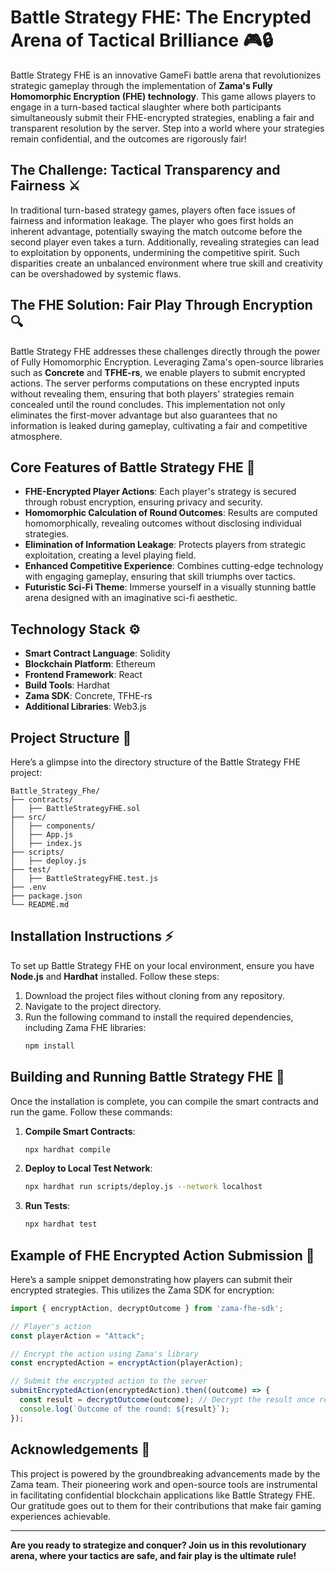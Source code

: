 # Battle Strategy FHE: The Encrypted Arena of Tactical Brilliance 🎮🔒

Battle Strategy FHE is an innovative GameFi battle arena that revolutionizes strategic gameplay through the implementation of **Zama's Fully Homomorphic Encryption (FHE) technology**. This game allows players to engage in a turn-based tactical slaughter where both participants simultaneously submit their FHE-encrypted strategies, enabling a fair and transparent resolution by the server. Step into a world where your strategies remain confidential, and the outcomes are rigorously fair!

## The Challenge: Tactical Transparency and Fairness ⚔️

In traditional turn-based strategy games, players often face issues of fairness and information leakage. The player who goes first holds an inherent advantage, potentially swaying the match outcome before the second player even takes a turn. Additionally, revealing strategies can lead to exploitation by opponents, undermining the competitive spirit. Such disparities create an unbalanced environment where true skill and creativity can be overshadowed by systemic flaws.

## The FHE Solution: Fair Play Through Encryption 🔍

Battle Strategy FHE addresses these challenges directly through the power of Fully Homomorphic Encryption. Leveraging Zama's open-source libraries such as **Concrete** and **TFHE-rs**, we enable players to submit encrypted actions. The server performs computations on these encrypted inputs without revealing them, ensuring that both players' strategies remain concealed until the round concludes. This implementation not only eliminates the first-mover advantage but also guarantees that no information is leaked during gameplay, cultivating a fair and competitive atmosphere.

## Core Features of Battle Strategy FHE 🌟

- **FHE-Encrypted Player Actions**: Each player's strategy is secured through robust encryption, ensuring privacy and security.
- **Homomorphic Calculation of Round Outcomes**: Results are computed homomorphically, revealing outcomes without disclosing individual strategies.
- **Elimination of Information Leakage**: Protects players from strategic exploitation, creating a level playing field.
- **Enhanced Competitive Experience**: Combines cutting-edge technology with engaging gameplay, ensuring that skill triumphs over tactics.
- **Futuristic Sci-Fi Theme**: Immerse yourself in a visually stunning battle arena designed with an imaginative sci-fi aesthetic.

## Technology Stack ⚙️

- **Smart Contract Language**: Solidity
- **Blockchain Platform**: Ethereum
- **Frontend Framework**: React
- **Build Tools**: Hardhat
- **Zama SDK**: Concrete, TFHE-rs
- **Additional Libraries**: Web3.js

## Project Structure 📂

Here’s a glimpse into the directory structure of the Battle Strategy FHE project:

```
Battle_Strategy_Fhe/
├── contracts/
│   ├── BattleStrategyFHE.sol
├── src/
│   ├── components/
│   ├── App.js
│   ├── index.js
├── scripts/
│   ├── deploy.js
├── test/
│   ├── BattleStrategyFHE.test.js
├── .env
├── package.json
└── README.md
```

## Installation Instructions ⚡

To set up Battle Strategy FHE on your local environment, ensure you have **Node.js** and **Hardhat** installed. Follow these steps:

1. Download the project files without cloning from any repository.
2. Navigate to the project directory.
3. Run the following command to install the required dependencies, including Zama FHE libraries:
   ```bash
   npm install
   ```

## Building and Running Battle Strategy FHE 🚀

Once the installation is complete, you can compile the smart contracts and run the game. Follow these commands:

1. **Compile Smart Contracts**:
   ```bash
   npx hardhat compile
   ```

2. **Deploy to Local Test Network**:
   ```bash
   npx hardhat run scripts/deploy.js --network localhost
   ```

3. **Run Tests**:
   ```bash
   npx hardhat test
   ```

## Example of FHE Encrypted Action Submission 🔐

Here’s a sample snippet demonstrating how players can submit their encrypted strategies. This utilizes the Zama SDK for encryption:

```javascript
import { encryptAction, decryptOutcome } from 'zama-fhe-sdk';

// Player's action
const playerAction = "Attack";

// Encrypt the action using Zama's library
const encryptedAction = encryptAction(playerAction);

// Submit the encrypted action to the server
submitEncryptedAction(encryptedAction).then((outcome) => {
  const result = decryptOutcome(outcome); // Decrypt the result once revealed
  console.log(`Outcome of the round: ${result}`);
});
```

## Acknowledgements 🙏

This project is powered by the groundbreaking advancements made by the Zama team. Their pioneering work and open-source tools are instrumental in facilitating confidential blockchain applications like Battle Strategy FHE. Our gratitude goes out to them for their contributions that make fair gaming experiences achievable.

---

**Are you ready to strategize and conquer? Join us in this revolutionary arena, where your tactics are safe, and fair play is the ultimate rule!**
